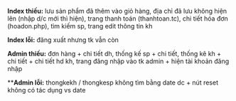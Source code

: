 **Index thiếu:**  lưu sản phẩm đã thêm vào giỏ hàng, 
        địa chỉ đã lưu không hiện lên (nhập d/c mới thì hiện), 
        trang thanh toán (thanhtoan.tc), 
        chi tiết hóa đơn (hoadon.php),
        tìm kiếm sp, trang edit thông tin kh
        
**Index lỗi:** đăng xuất nhưng tk vẫn còn
        
**Admin thiếu:** đơn hàng + chi tiết dh,
             thống kế sp + chi tiết,
             thống kê kh + chi tiết + chi tiết hd kh,
             trang đăng nhập vào tk admin + hiện tài khoản đăng nhập

****Admin lỗi:** thongkekh / thongkesp không tìm bằng date dc + nút reset không có tác dụng vs date



            
            
